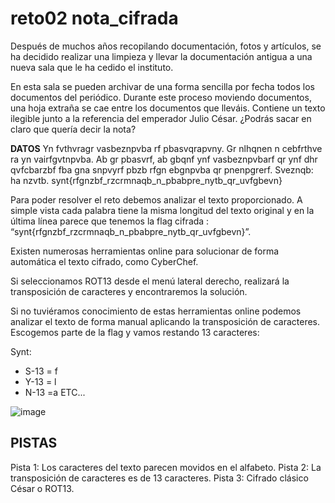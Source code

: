 #  reto02 nota_cifrada 

Después de muchos años recopilando documentación, fotos y artículos, se ha decidido realizar una limpieza y llevar la documentación antigua a una nueva sala que le ha cedido el instituto.

En esta sala se pueden archivar de una forma sencilla por fecha todos los documentos del periódico.
Durante este proceso moviendo documentos, una hoja extraña se cae entre los documentos que lleváis. Contiene un texto ilegible junto a la referencia del emperador Julio César. ¿Podrás sacar en claro que quería decir la nota? 

**DATOS**
Yn fvthvragr vasbeznpvba rf pbasvqrapvny. Gr nlhqnen n cebfrthve ra yn vairfgvtnpvba. Ab gr pbasvrf, ab gbqnf ynf vasbeznpvbarf qr ynf dhr qvfcbarzbf fba gna snpvyrf pbzb rfgn ebgnpvba qr pnenpgrerf. Sveznqb: ha nzvtb.   synt{rfgnzbf_rzcrmnaqb_n_pbabpre_nytb_qr_uvfgbevn}

Para poder resolver el reto debemos analizar el texto proporcionado. 
A simple vista cada palabra tiene la misma longitud del texto original y en la última línea parece que tenemos la flag cifrada :
“synt{rfgnzbf_rzcrmnaqb_n_pbabpre_nytb_qr_uvfgbevn}”.

 Existen numerosas herramientas online para solucionar de forma automática el texto cifrado, como CyberChef.  
 
 Si seleccionamos ROT13 desde el menú lateral derecho, realizará la transposición de caracteres y encontraremos la solución.  
 
 Si no tuviéramos conocimiento de estas herramientas online podemos analizar el texto de forma manual aplicando la transposición de caracteres. Escogemos parte de la flag y vamos restando 13 caracteres:  
 
Synt:   
- S-13 = f
- Y-13 = l
- N-13 =a
ETC...


![image](https://user-images.githubusercontent.com/69391590/123658684-dbee0500-d829-11eb-99cc-7c4a1087ecfc.png)


## PISTAS

 Pista 1: Los caracteres del texto parecen movidos en el alfabeto. 
 Pista 2: La transposición de caracteres es de 13 caracteres.
 Pista 3: Cifrado clásico César o ROT13. 


